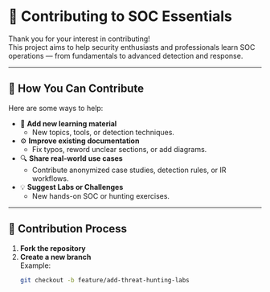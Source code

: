 # 🤝 Contributing to SOC Essentials

Thank you for your interest in contributing!  
This project aims to help security enthusiasts and professionals learn SOC operations — from fundamentals to advanced detection and response.

---

## 🧩 How You Can Contribute

Here are some ways to help:

- 🧠 **Add new learning material**
  - New topics, tools, or detection techniques.
- ⚙️ **Improve existing documentation**
  - Fix typos, reword unclear sections, or add diagrams.
- 🔍 **Share real-world use cases**
  - Contribute anonymized case studies, detection rules, or IR workflows.
- 💡 **Suggest Labs or Challenges**
  - New hands-on SOC or hunting exercises.

---

## 🧰 Contribution Process

1. **Fork the repository**
2. **Create a new branch**  
   Example:
   ```bash
   git checkout -b feature/add-threat-hunting-labs
